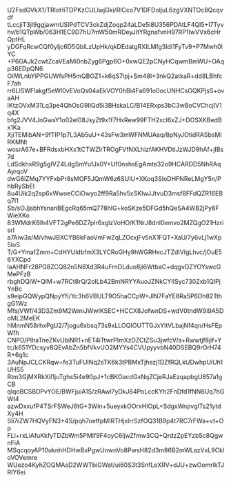 U2FsdGVkX1/TRloHiTDPKzCULlwjGki/RlCco7V1DFDoljuL6zgVXNTOc8Qcqvdf
tLccjiT3jI9ggjawmUSIPdTCV3ckZdjZoqp24aLDe5i8U356PDAtLF4Ql5+I7Tyv
hv/b1QTpWb/063H1EC9D7hU7mW50mRDeyJltYRgnafvnH97RP1IwVVx6cHrQptHL
yDGFqRcwCQf0yIjc6D5QblLzUpHk/qkDEdatgRXILMfg3Idi1FyTv9+P7Mwh0IYC
+P6GAJk2cwtZcaVEaMi0nbZyg6Pgp6O+0xwQE2pCNyHCqwmBmWU+OAqp36EDpQN6
OilWLnbYiPPGUWfsPH5mQBOZ1+k6qS7ipj+Sm48I+3nkQ2atkaR+dd8LBhfcF7ah
rr6LlSWFlakgf5eWI0vEVoQs04aEkVOY0hBi4Fa691o0ocUNHCsGQKPjsS+ovaAH
IKtzOVxM31Lq3pe4QhOsG9IlQd5i3BHskaLC/B14ERxps3bC3wBoCVChcjIV1q4X
bfg2JVV4JnGwsY1o02eI08JsyZt9x1f7HxRew99FTH2xcl6xZJ+DOSXKBedBx1Ka
XjiTEMibAN+9fTIP1p7L3Ab5uU+43sFw3mWFNMUAaq/8pNyJOtidRASbsMIRKMNt
wosrA67e+BFRdsxbHXx1tCTWZlrTROgFVfNXLhizfAKHVDtiJzWJD9hAf+jIBs7d
LdSdkhxR9g5gIVZ4LdgSmYufJx0Y+Uf0nshsEgAmte32o9HCARDD5NhRAqAyrqoV
dwG6iZMq7YYFxbPr8sMOF5JQmW6z6SUIU+XKoq3SIoDHFNReLMgY5n/PhbRySbEl
8u4Uik2q2sp6xWwoeCCiOwyo2ff9Ra5hv5xSKIwJJtvuD3msf8FFdQZR16EBq7I1
Sb/sOJjabhYsnanBEgcRq65mQ778hIG+koSKze5DFGd5hQeSA4WB2jPy8FWieXKo
83WMdrK6lh4VFT2gPe6DZ7pIr6xglzVoHO/K1NrJ8dnI0emvo2MZQgO21HzrisrI
a7Aiw3a/M/vhwJBXCYB8kFaoVmFwZqLZOcxjFv5nX1FQT+XaU/7y6vLj1wXp5IoS
T/G+YmafZmm+CdHYUldbfmX3LYCRoGHy9hWGRHvcJTZdIVIgLhvc/jOuE56YXCpd
laAHNFr28PG8ZCQ82n5N8Xd3R4uFrnDLduo8ji6WtbaC+dqgvDZYOYswcGMePFzB
rbghDQiW+QIM+w7RCt8rQ/2oILb42BmNRYYAuoJZNkCYIISyc730Zxb1QIPjYnBc
s9eipGQWypQNpyYfi/Yc3h6VBULT9O5haCCpW+JlN7FaYE8Ra5P6Dh82TthgG1Wz
MfsjVWf/43D3Zm9M2WmiJWwIKSEC+HCCX8JofwnDS+wdV0tndW9i9A5DoML2MeEK
hMnmN58rhxPgU2/7jogu6xbsq73s9xLLOQIOUTTGJxYltVLbajNf4qn/HsFEpWfh
CNPD/PIhaTneZKvUbiNR1+nET4iTtwrPImXzDZCtZSu3jwfcV/a+Rwwtjf8jif+Y
tc/k651YDcsyv8QEvAbZn5bfVkvUO2MYYs4CVUpyyvbN40DSEBQ9rOrH74R+6g1c
3AuNpJCLCKRqw+fe3TuFUlNq2sTK6k3tPBMxTjhezj1DZfRQLkUDwhpUiUh1UHS5
Rtm3GjMXRkXiI1juTghs5i4e90pJ+1cBKOacdGxNqZCjeRJaEzqapbgU857a1gCB
qlqoBCSBDPvYOE/BWFjuiA1S/zRAwl7yDkJ64PoLccKYh2FnDfd1fNN6Uq7hGWt4
azwDxxufP4TSrFSWeJ6tG+3Win+5ueyxkOOrxHIOpL+SdgxWnpvgITs21ytdXy4H
Sli7rZW7HQVyFN3+4S/pqh7oetfpMIRTHjxlrrSzfOQ31B9p4t7RC7rFWa+vt+Op
FLl+rxLiAfuKkfyTDZbWm5PMif9F4oyC6ljwZfmw3CQ+QrdzZpEYzb5c8QgwnFiA
MSqcqoyAP10uknhHDHwBxPgwUnwnVo8PwsH82d3m86B2mWLazVxL9CkloVOVemre
WUezo4KyhZOQMAsD2WWTbiGWat/ui60S3t3SnfLeXRV+dJU+zwOomrlkTJRlY6ei
